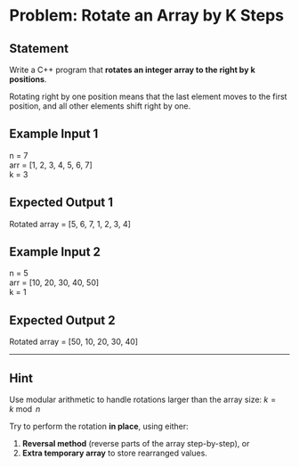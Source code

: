 # Problem: Rotate an Array by K Steps

## Statement
Write a C++ program that **rotates an integer array to the right by k positions**.

Rotating right by one position means that the last element moves to the first position, and all other elements shift right by one.

## Example Input 1
n = 7  
arr = [1, 2, 3, 4, 5, 6, 7]  
k = 3  

## Expected Output 1
Rotated array = [5, 6, 7, 1, 2, 3, 4]

## Example Input 2
n = 5  
arr = [10, 20, 30, 40, 50]  
k = 1  

## Expected Output 2
Rotated array = [50, 10, 20, 30, 40]

---

## Hint
Use modular arithmetic to handle rotations larger than the array size:
$k = k \bmod n$

Try to perform the rotation **in place**, using either:
1. **Reversal method** (reverse parts of the array step-by-step), or  
2. **Extra temporary array** to store rearranged values.

